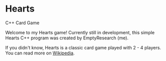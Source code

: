 # Hearts
C++ Card Game

Welcome to my Hearts game! Currently still in development, this simple Hearts C++ program was created by EmptyResearch (me).

If you didn't know, Hearts is a classic card game played with 2 - 4 players. You can read more on <a href=http://wikipedia.org/wiki/Hearts>Wikipedia</a>.
